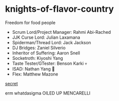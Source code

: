 # knights-of-flavor-country
Freedom for food people

  - Scrum Lord/Project Manager: Rahmi Abi-Rached
  - JJK Curse Lord: Julian Laxamana
  - Spiderman/Thread Lord: Jack Jackson
  - DJ Bridges: Zaniel Silverio
  - Inheritor of Suffering: Aaron Snell
  - Socketroth: Kiyoshi Yang
  - Taste Tester/GTester: Benson Karki 💀
  - ISAD: Nathan Yang :wave:
  - Flex: Matthew Mazone






[secret](https://youtu.be/Z3J_MCbwaJ0?si=_qsZjARRNZ0IOaqa)

erm whatdasigma
OILED UP MENCARELLI
